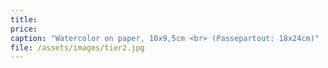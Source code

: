 ```yaml
---
title: 
price:
caption: "Watercolor on paper, 10x9,5cm <br> (Passepartout: 18x24cm)" 
file: /assets/images/tier2.jpg
---
```

